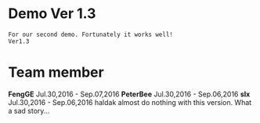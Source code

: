 # Demo Ver 1.3
	For our second demo. Fortunately it works well!
	Ver1.3
	
# Team member
**FengGE** Jul.30,2016 - Sep.07,2016
**PeterBee** Jul.30,2016 - Sep.06,2016
**slx** Jul.30,2016 - Sep.06,2016
haldak almost do nothing with this version. What a sad story...